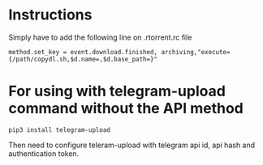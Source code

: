 # Instructions

Simply have to add the following line on .rtorrent.rc file

`method.set_key = event.download.finished, archiving,"execute={/path/copydl.sh,$d.name=,$d.base_path=}"`

# For using with telegram-upload command without the API method

`pip3 install telegram-upload`

Then need to configure teleram-upload with telegram api id, api hash and authentication token.
